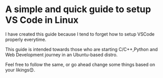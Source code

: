 # **A simple and quick guide to setup VS Code in Linux**

I have created this guide because I tend to forget how to setup VSCode properly everytime.

This guide is intended towards those who are starting C/C++,Python and Web Development journey in an Ubuntu-based distro.

Feel free to follow the same, or go ahead change some things based on your likings😊.


